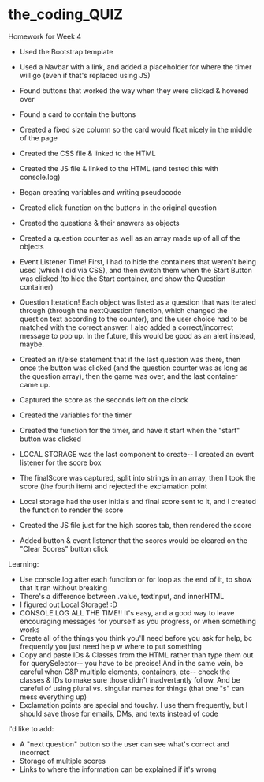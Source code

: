# the_coding_QUIZ

Homework for Week 4

- Used the Bootstrap template
- Used a Navbar with a link, and added a placeholder for where the timer will go (even if that's replaced using JS)
- Found buttons that worked the way when they were clicked & hovered over
- Found a card to contain the buttons
- Created a fixed size column so the card would float nicely in the middle of the page
- Created the CSS file & linked to the HTML
- Created the JS file & linked to the HTML (and tested this with console.log)
- Began creating variables and writing pseudocode
- Created click function on the buttons in the original question
- Created the questions & their answers as objects
- Created a question counter as well as an array made up of all of the objects
- Event Listener Time! First, I had to hide the containers that weren't being used (which I did via CSS), and then switch them when the Start Button was clicked (to hide the Start container, and show the Question container)
- Question Iteration! Each object was listed as a question that was iterated through (through the nextQuestion function, which changed the question text according to the counter), and the user choice had to be matched with the correct answer. I also added a correct/incorrect message to pop up. In the future, this would be good as an alert instead, maybe.
- Created an if/else statement that if the last question was there, then once the button was clicked (and the question counter was as long as the question array), then the game was over, and the last container came up.
- Captured the score as the seconds left on the clock

- Created the variables for the timer
- Created the function for the timer, and have it start when the "start" button was clicked

- LOCAL STORAGE was the last component to create-- I created an event listener for the score box
- The finalScore was captured, split into strings in an array, then I took the score (the fourth item) and rejected the exclamation point
- Local storage had the user initials and final score sent to it, and I created the function to render the score
- Created the JS file just for the high scores tab, then rendered the score
- Added button & event listener that the scores would be cleared on the "Clear Scores" button click

Learning:

- Use console.log after each function or for loop as the end of it, to show that it ran without breaking
- There's a difference between .value, textInput, and innerHTML
- I figured out Local Storage! :D
- CONSOLE.LOG ALL THE TIME!! It's easy, and a good way to leave encouraging messages for yourself as you progress, or when something works
- Create all of the things you think you'll need before you ask for help, bc frequently you just need help w where to put something
- Copy and paste IDs & Classes from the HTML rather than type them out for querySelector-- you have to be precise! And in the same vein, be careful when C&P multiple elements, containers, etc-- check the classes & IDs to make sure those didn't inadvertantly follow. And be careful of using plural vs. singular names for things (that one "s" can mess everything up)
- Exclamation points are special and touchy. I use them frequently, but I should save those for emails, DMs, and texts instead of code

I'd like to add:

- A "next question" button so the user can see what's correct and incorrect
- Storage of multiple scores
- Links to where the information can be explained if it's wrong
